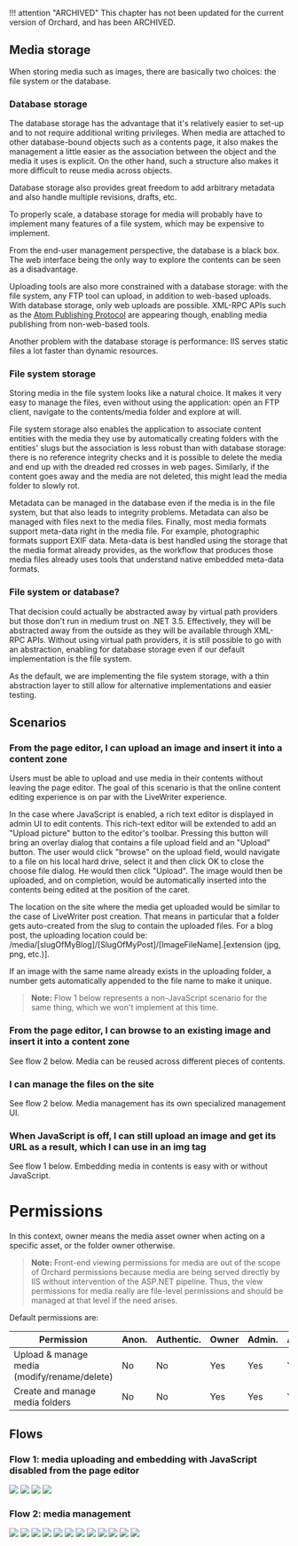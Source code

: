 !!! attention "ARCHIVED"
    This chapter has not been updated for the current version of Orchard, and has been ARCHIVED.


## Media storage
When storing media such as images, there are basically two choices: the file system or the database.

### Database storage
The database storage has the advantage that it's relatively easier to set-up and to not require additional writing privileges. When media are attached to other database-bound objects such as a contents page, it also makes the management a little easier as the association between the object and the media it uses is explicit. On the other hand, such a structure also makes it more difficult to reuse media across objects.

Database storage also provides great freedom to add arbitrary metadata and also handle multiple revisions, drafts, etc.

To properly scale, a database storage for media will probably have to implement many features of a file system, which may be expensive to implement.

From the end-user management perspective, the database is a black box. The web interface being the only way to explore the contents can be seen as a disadvantage.

Uploading tools are also more constrained with a database storage: with the file system, any FTP tool can upload, in addition to web-based uploads. With database storage, only web uploads are possible. XML-RPC APIs such as the [Atom Publishing Protocol](http://tools.ietf.org/html/rfc5023) are appearing though, enabling media publishing from non-web-based tools.

Another problem with the database storage is performance: IIS serves static files a lot faster than dynamic resources.

### File system storage
Storing media in the file system looks like a natural choice. It makes it very easy to manage the files, even without using the application: open an FTP client, navigate to the contents/media folder and explore at will.

File system storage also enables the application to associate content entities with the media they use by automatically creating folders with the entities' slugs but the association is less robust than with database storage: there is no reference integrity checks and it is possible to delete the media and end up with the dreaded red crosses in web pages. Similarly, if the content goes away and the media are not deleted, this might lead the media folder to slowly rot.

Metadata can be managed in the database even if the media is in the file system, but that also leads to integrity problems. Metadata can also be managed with files next to the media files. Finally, most media formats support meta-data right in the media file. For example, photographic formats support EXIF data. Meta-data is best handled using the storage that the media format already provides, as the workflow that produces those media files already uses tools that understand native embedded meta-data formats.

### File system or database?
That decision could actually be abstracted away by virtual path providers but those don't run in medium trust on .NET 3.5. Effectively, they will be abstracted away from the outside as they will be available through XML-RPC APIs. Without using virtual path providers, it is still possible to go with an abstraction, enabling for database storage even if our default implementation is the file system.

As the default, we are implementing the file system storage, with a thin abstraction layer to still allow for alternative implementations and easier testing.

## Scenarios

### From the page editor, I can upload an image and insert it into a content zone
Users must be able to upload and use media in their contents without leaving the page editor. The goal of this scenario is that the online content editing experience is on par with the LiveWriter experience.

In the case where JavaScript is enabled, a rich text editor is displayed in admin UI to edit contents. This rich-text editor will be extended to add an "Upload picture" button to the editor's toolbar. Pressing this button will bring an overlay dialog that contains a file upload field and an "Upload" button. The user would click "browse" on the upload field, would navigate to a file on his local hard drive, select it and then click OK to close the choose file dialog. He would then click "Upload". The image would then be uploaded, and on completion, would be automatically inserted into the contents being edited at the position of the caret.

The location on the site where the media get uploaded would be similar to the case of LiveWriter post creation. That means in particular that a folder gets auto-created from the slug to contain the uploaded files. For a blog post, the uploading location could be: /media/\[slugOfMyBlog\]/\[SlugOfMyPost\]/\[ImageFileName\]\.\[extension \(jpg, png, etc\.\)\].

If an image with the same name already exists in the uploading folder, a number gets automatically appended to the file name to make it unique.

> **Note:** Flow 1 below represents a non-JavaScript scenario for the same thing, which we won't implement at this time.

### From the page editor, I can browse to an existing image and insert it into a content zone
See flow 2 below. Media can be reused across different pieces of contents.

### I can manage the files on the site
See flow 2 below. Media management has its own specialized management UI.

### When JavaScript is off, I can still upload an image and get its URL as a result, which I can use in an img tag
See flow 1 below. Embedding media in contents is easy with or without JavaScript.

# Permissions

In this context, owner means the media asset owner when acting on a specific asset, or the folder owner otherwise.

> **Note:** Front-end viewing permissions for media are out of the scope of Orchard permissions because media are being served directly by IIS without intervention of the ASP.NET pipeline. Thus, the view permissions for media really are file-level permissions and should be managed at that level if the need arises.

Default permissions are:

Permission                                       | Anon. | Authentic. | Owner | Admin. | Author | Editor
------------------------------------------------ | ----- | ---------- | ----- | ------ | ------ | ------
Upload & manage media (modify/rename/delete)     | No    | No         | Yes   | Yes    | Yes    | Yes
Create and manage media folders                  | No    | No         | Yes   | Yes    | Yes    | No

## Flows

### Flow 1: media uploading and embedding with JavaScript disabled from the page editor
![](../Attachments/media-management/2.1_s.png)
![](../Attachments/media-management/2.2_s.png)
![](../Attachments/media-management/2.3_s.png)
![](../Attachments/media-management/2.4_s.png)

### Flow 2: media management
![](../Attachments/media-management/1_s.png)
![](../Attachments/media-management/2_s.png)
![](../Attachments/media-management/3_s.png)
![](../Attachments/media-management/4_s.png)
![](../Attachments/media-management/5_s.png)
![](../Attachments/media-management/6_s.png)
![](../Attachments/media-management/7_s.png)
![](../Attachments/media-management/8_s.png)
![](../Attachments/media-management/9_s.png)
![](../Attachments/media-management/10_s.png)
![](../Attachments/media-management/11_s.png)
![](../Attachments/media-management/12_s.png)
